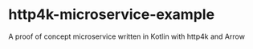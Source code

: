 # http4k-microservice-example
A proof of concept microservice written in Kotlin with http4k and Arrow
